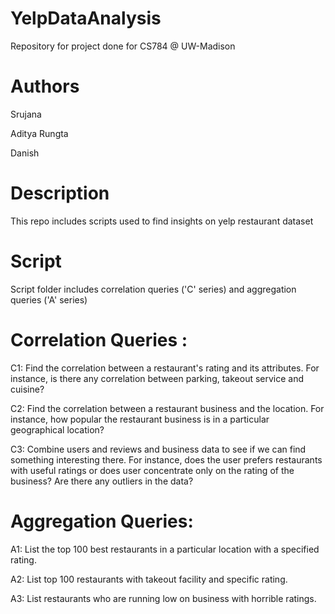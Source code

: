# YelpDataAnalysis
Repository for project done for CS784 @ UW-Madison

# Authors
Srujana

Aditya Rungta

Danish

# Description
This repo includes scripts used to find insights on yelp restaurant dataset

# Script
Script folder includes correlation queries ('C' series) and aggregation queries ('A' series)

# Correlation Queries :
C1: Find the correlation between a restaurant's rating and its attributes. For instance, is there any correlation between parking, takeout service and cuisine?

C2: Find the correlation between a restaurant business and the location. For instance, how popular the restaurant business is in a particular geographical location?

C3: Combine users and reviews and business data to see if we can find something interesting there. For instance, does the user prefers restaurants with useful ratings or does user concentrate only on the rating of the business? Are there any outliers in the data?


# Aggregation Queries:
A1: List the top 100 best restaurants in a particular location with a specified rating.

A2: List top 100 restaurants with takeout facility and specific rating.

A3: List restaurants who are running low on business with horrible ratings.
